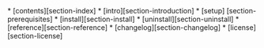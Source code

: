 <div class="navigation">
* [contents][section-index]
* [intro][section-introduction]
* [setup] [section-prerequisites]
* [install][section-install]
* [uninstall][section-uninstall]
* [reference][section-reference]
* [changelog][section-changelog]
* [license][section-license]

</div>